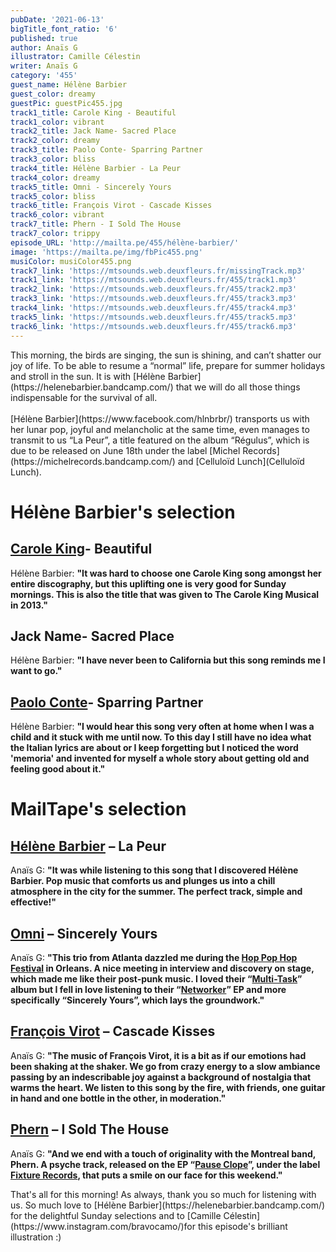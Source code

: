 ```yaml
---
pubDate: '2021-06-13'
bigTitle_font_ratio: '6'
published: true
author: Anaïs G
illustrator: Camille Célestin
writer: Anaïs G
category: '455'
guest_name: Hélène Barbier
guest_color: dreamy
guestPic: guestPic455.jpg
track1_title: Carole King - Beautiful
track1_color: vibrant
track2_title: Jack Name- Sacred Place
track2_color: dreamy
track3_title: Paolo Conte- Sparring Partner
track3_color: bliss
track4_title: Hélène Barbier - La Peur
track4_color: dreamy
track5_title: Omni - Sincerely Yours
track5_color: bliss
track6_title: François Virot - Cascade Kisses
track6_color: vibrant
track7_title: Phern - I Sold The House
track7_color: trippy
episode_URL: 'http://mailta.pe/455/hélène-barbier/'
image: 'https://mailta.pe/img/fbPic455.png'
musiColor: musiColor455.png
track7_link: 'https://mtsounds.web.deuxfleurs.fr/missingTrack.mp3'
track1_link: 'https://mtsounds.web.deuxfleurs.fr/455/track1.mp3'
track2_link: 'https://mtsounds.web.deuxfleurs.fr/455/track2.mp3'
track3_link: 'https://mtsounds.web.deuxfleurs.fr/455/track3.mp3'
track4_link: 'https://mtsounds.web.deuxfleurs.fr/455/track4.mp3'
track5_link: 'https://mtsounds.web.deuxfleurs.fr/455/track5.mp3'
track6_link: 'https://mtsounds.web.deuxfleurs.fr/455/track6.mp3'
---
```


<p id="introduction">This morning, the birds are singing, the sun is shining, and can’t shatter our joy of life. To be able to resume a “normal” life, prepare for summer holidays and stroll in the sun. It is with [Hélène Barbier](https://helenebarbier.bandcamp.com/) that we will do all those things indispensable for the survival of all.
  <br><br>
[Hélène Barbier](https://www.facebook.com/hlnbrbr/) transports us with her lunar pop, joyful and melancholic at the same time, even manages to transmit to us “La Peur”, a title featured on the album “Régulus”, which is due to be released on June 18th under the label [Michel Records](https://michelrecords.bandcamp.com/) and [Celluloïd Lunch](Celluloïd Lunch).</p>

# Hélène Barbier's selection

## [Carole King](https://www.caroleking.com/)- Beautiful
Hélène Barbier: **"**It was hard to choose one Carole King song amongst her entire discography, but this uplifting one is very good for Sunday mornings. This is also the title that was given to The Carole King Musical in 2013.**"**

## Jack Name- Sacred Place
Hélène Barbier: **"**I have never been to California but this song reminds me I want to go.**"**

## [Paolo Conte](https://www.facebook.com/paoloconteofficial)- Sparring Partner
Hélène Barbier: **"**I would hear this song very often at home when I was a child and it stuck with me until now. To this day I still have no idea what the Italian lyrics are about or I keep forgetting but I noticed the word 'memoria' and invented for myself a whole story about getting old and feeling good about it.**"**

# MailTape's selection

## [Hélène Barbier](https://helenebarbier.bandcamp.com/)  – La Peur 
Anaïs G: **"**It was while listening to this song that I discovered Hélène Barbier. Pop music that comforts us and plunges us into a chill atmosphere in the city for the summer. The perfect track, simple and effective!**"**

## [Omni](https://omniatl.bandcamp.com/)  – Sincerely Yours
Anaïs G: **"**This trio from Atlanta dazzled me during the [Hop Pop Hop Festival](https://www.facebook.com/hoppophop/) in Orleans. A nice meeting in interview and discovery on stage, which made me like their post-punk music. I loved their “[Multi-Task](https://omniatl.bandcamp.com/album/multi-task)” album but I fell in love listening to their “[Networker](https://omniatl.bandcamp.com/album/networker)” EP and more specifically “Sincerely Yours”, which lays the groundwork.**"**

## [François Virot](https://soundcloud.com/francoisvirot) – Cascade Kisses
Anaïs G: **"**The music of François Virot, it is a bit as if our emotions had been shaking at the shaker. We go from crazy energy to a slow ambiance passing by an indescribable joy against a background of nostalgia that warms the heart. We listen to this song by the fire, with friends, one guitar in hand and one bottle in the other, in moderation.**"**

## [Phern](https://phern.bandcamp.com/) – I Sold The House
Anaïs G: **"**And we end with a touch of originality with the Montreal band, Phern. A psyche track, released on the EP “[Pause Clope](https://phern.bandcamp.com/album/pause-clope-2)”, under the label [Fixture Records](https://fixturerecords.bandcamp.com/), that puts a smile on our face for this weekend.**"**

<p id="outroduction">That's all for this morning! As always, thank you so much for listening with us. So much love to [Hélène Barbier](https://helenebarbier.bandcamp.com/) for the delightful Sunday selections and to [Camille Célestin](https://www.instagram.com/bravocamo/)for this episode's brilliant illustration :)</p>
